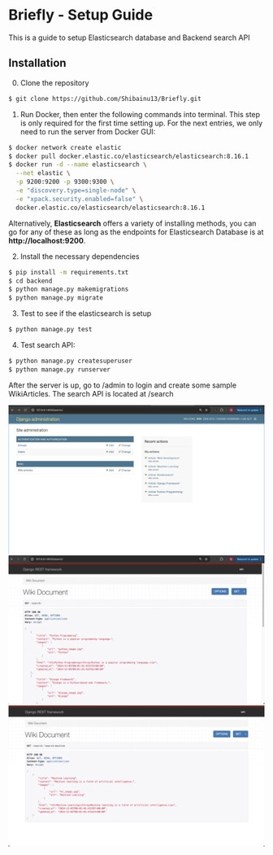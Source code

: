 # **Briefly - Setup Guide**

This is a guide to setup Elasticsearch database and Backend search API

## Installation

0. Clone the repository
```bash
$ git clone https://github.com/Shibainu13/Briefly.git
```

1. Run Docker, then enter the following commands into terminal. This step is only required for the first time setting up. For the next entries, we only need to run the server from Docker GUI:
```bash
$ docker network create elastic
$ docker pull docker.elastic.co/elasticsearch/elasticsearch:8.16.1
$ docker run -d --name elasticsearch \
  --net elastic \
  -p 9200:9200 -p 9300:9300 \
  -e "discovery.type=single-node" \
  -e "xpack.security.enabled=false" \
  docker.elastic.co/elasticsearch/elasticsearch:8.16.1
```
Alternatively, **Elasticsearch** offers a variety of installing methods, you can go for any of these as long as the endpoints for Elasticsearch Database is at **http://localhost:9200**.

2. Install the necessary dependencies
```bash
$ pip install -m requirements.txt
$ cd backend
$ python manage.py makemigrations
$ python manage.py migrate
```

3. Test to see if the elasticsearch is setup
```bash
$ python manage.py test
```

4. Test search API:
```bash
$ python manage.py createsuperuser
$ python manage.py runserver
```
After the server is up, go to /admin to login and create some sample WikiArticles. The search API is located at /search

![image](assets/adminpage.png)
![image](assets/searchdemo1.png)
![image](assets/searchdemo2.png)
